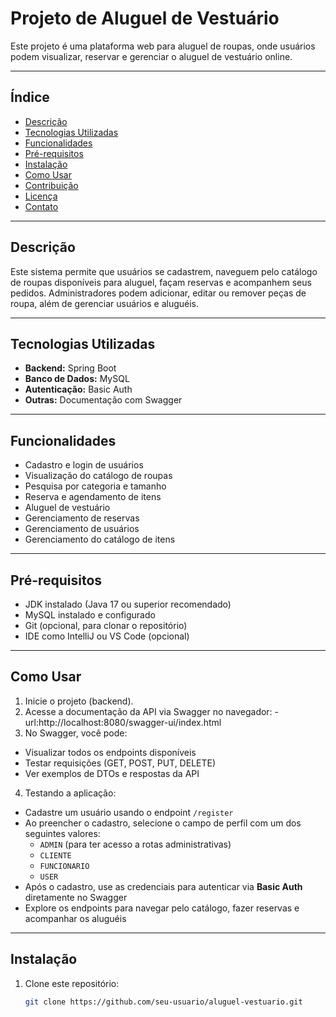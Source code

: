 # Projeto de Aluguel de Vestuário

Este projeto é uma plataforma web para aluguel de roupas, onde usuários podem visualizar, reservar e gerenciar o aluguel de vestuário online.

---

## Índice

- [Descrição](#descrição)
- [Tecnologias Utilizadas](#tecnologias-utilizadas)
- [Funcionalidades](#funcionalidades)
- [Pré-requisitos](#pré-requisitos)
- [Instalação](#instalação)
- [Como Usar](#como-usar)
- [Contribuição](#contribuição)
- [Licença](#licença)
- [Contato](#contato)

---

## Descrição

Este sistema permite que usuários se cadastrem, naveguem pelo catálogo de roupas disponíveis para aluguel, façam reservas e acompanhem seus pedidos. Administradores podem adicionar, editar ou remover peças de roupa, além de gerenciar usuários e aluguéis.

---

## Tecnologias Utilizadas

- **Backend:** Spring Boot  
- **Banco de Dados:** MySQL  
- **Autenticação:** Basic Auth  
- **Outras:** Documentação com Swagger

---

## Funcionalidades

- Cadastro e login de usuários
- Visualização do catálogo de roupas
- Pesquisa por categoria e tamanho
- Reserva e agendamento de itens
- Aluguel de vestuário
- Gerenciamento de reservas
- Gerenciamento de usuários
- Gerenciamento do catálogo de itens

---

## Pré-requisitos

- JDK instalado (Java 17 ou superior recomendado)
- MySQL instalado e configurado
- Git (opcional, para clonar o repositório)
- IDE como IntelliJ ou VS Code (opcional)

---
## Como Usar

1. Inicie o projeto (backend).
2. Acesse a documentação da API via Swagger no navegador:
   -url:http://localhost:8080/swagger-ui/index.html
3. No Swagger, você pode:
- Visualizar todos os endpoints disponíveis
- Testar requisições (GET, POST, PUT, DELETE)
- Ver exemplos de DTOs e respostas da API

4. Testando a aplicação:
- Cadastre um usuário usando o endpoint `/register`
- Ao preencher o cadastro, selecione o campo de perfil com um dos seguintes valores:
  - `ADMIN` (para ter acesso a rotas administrativas)
  - `CLIENTE`
  - `FUNCIONARIO`
  - `USER`
- Após o cadastro, use as credenciais para autenticar via **Basic Auth** diretamente no Swagger
- Explore os endpoints para navegar pelo catálogo, fazer reservas e acompanhar os aluguéis

---

## Instalação

1. Clone este repositório:

   ```bash
   git clone https://github.com/seu-usuario/aluguel-vestuario.git
